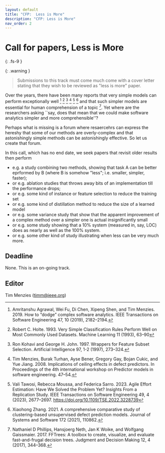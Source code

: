 ```yaml
---
layout: default
title: "CFP:  Less is More"
description: "CFP: Less is More"
nav_order: 2
---
```


# Call for papers, Less is More
{: .fs-9 }

{: .warning }
> Submissions to this track must come  much come with a cover letter stating that they wish to be reviewed as "less is more" paper.

Over the years, there have been many reports  that very simple models can perform exceptionally well [^am] [^ho] [^ko] [^me] [^ta] [^za]
and that such simpler models are essential for human comprehension of a topic [^pi].
Yet where are the researchers asking ``say, does
that mean that we could make software analytics simpler and more comprehensible''?

[^am]: Amritanshu Agrawal, Wei Fu, Di Chen, Xipeng Shen, and Tim Menzies. 2019. How to “dodge” complex software analytics. IEEE Transactions on Software Engineering 47, 10 (2019), 2182–2194.
[^gi]: Gigerenzer G. Why Heuristics Work. Perspect Psychol Sci. 2008 Jan;3(1):20-9. doi: 10.1111/j.1745-6916.2008.00058.x. PMID: 26158666.
[^ho]: Robert C. Holte. 1993. Very Simple Classification Rules Perform Well on Most Commonly Used Datasets. Machine Learning 11 (1993), 63–90
[^ko]: Ron Kohavi and George H. John. 1997. Wrappers for Feature Subset Selection. Artificial Intelligence 97, 1-2 (1997), 273–324. 
[^me]: Tim Menzies, Burak Turhan, Ayse Bener, Gregory Gay, Bojan Cukic, and Yue Jiang. 2008. Implications of ceiling effects in defect predictors. In Proceedings of the 4th international workshop on Predictor models in software engineering. 47–54.
[^pi]: Nathaniel D Phillips, Hansjoerg Neth, Jan K Woike, and Wolfgang Gaissmaier. 2017. FFTrees: A toolbox to create, visualize, and evaluate fast-and-frugal decision trees. Judgment and Decision Making 12, 4 (2017), 344–368.
[^ta]: Vali Tawosi, Rebecca Moussa, and Federica Sarro. 2023. Agile Effort Estimation: Have We Solved the Problem Yet? Insights From a Replication Study. IEEE Transactions on Software Engineering 49, 4 (2023), 2677–2697. https://doi.org/10.1109/TSE.2022.3228739
[^za]: Xiaohong Zhang. 2021. A comprehensive comparative study of clustering-based unsupervised defect prediction models. Journal of Systems and Software 172 (2021), 110862. 

Perhaps what is missing is a forum where resaercehrs can express the hereshy that some of our methods are overly-complex and that astonishingly simple methods can be astonishingly effective.
So let us create that forum.

In this call, which has no end date, we seek papers that revisit older results then perform 

- e.g. a study combining two methods, showing that task A can be better eprformed by B (where B is somehow "less"; i.e. smaller, simpler, faster);
- or e.g. ablation studies that throws away bits  of an implementation till  the performance drops;
- or e.g. some kind of  instance or feature selection to reduce the training set
- or e.g. some kind of distillation method to reduce the size of a learned model
- or e.g. some variance study that show that the apparent improvement of a complex method over a simpler one is actual insignificantly small
- or e.g. some study showing that a 10% system (measured in, say,  LOC) does as nearly as well  as the 100% system.
- or e.g. some other kind of study illustrating when less can be very much more.

## Deadline

None. This is an on-going track.

## Editor
Tim Menzies (timm@ieee.org)
